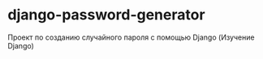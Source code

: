 # django-password-generator
Проект по созданию случайного пароля с помощью Django (Изучение Django)
